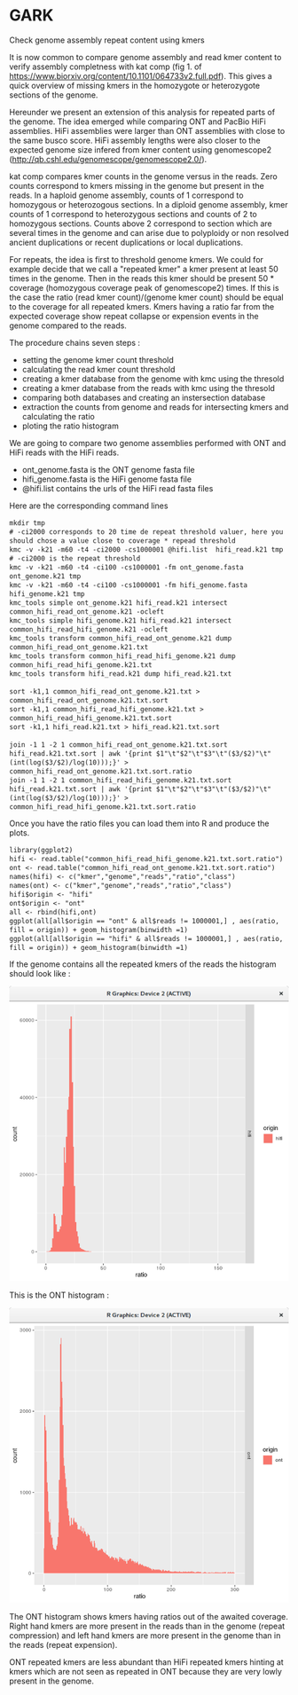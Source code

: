 # GARK
Check genome assembly repeat content using kmers

It is now common to compare genome assembly and read kmer content to verify assembly completness with kat comp (fig 1. of https://www.biorxiv.org/content/10.1101/064733v2.full.pdf). This gives a quick overview of missing kmers in the homozygote or heterozygote sections of the genome. 

Hereunder we present an extension of this analysis for repeated parts of the genome. The idea emerged while comparing ONT and PacBio HiFi assemblies. HiFi assemblies were larger than ONT assemblies with close to the same busco score. HiFi assembly lengths were also closer to the expected genome size infered from kmer content using genomescope2 (http://qb.cshl.edu/genomescope/genomescope2.0/). 

kat comp compares kmer counts in the genome versus in the reads. Zero counts correspond to kmers missing in the genome but present in the reads. In a haploid genome assembly, counts of 1 correspond to homozygous or heterozogous sections. In a diploid genome assembly, kmer counts of 1 correspond to heterozygous sections and counts of 2 to homozygous sections. Counts above 2 correspond to section which are several times in the genome and can arise due to polyploidy or non resolved ancient duplications or recent duplications or local duplications. 

For repeats, the idea is first to threshold genome kmers. We could for example decide that we call a "repeated kmer" a kmer present at least 50 times in the genome. Then in the reads this kmer should be present 50 * coverage (homozygous coverage peak of genomescope2) times. If this is the case the ratio (read kmer count)/(genome kmer count) should be equal to the coverage for all repeated kmers. Kmers having a ratio far from the expected coverage show repeat collapse or expension events in the genome compared to the reads. 

The procedure chains seven steps :
- setting the genome kmer count threshold
- calculating the read kmer count threshold
- creating a kmer database from the genome with kmc using the thresold
- creating a kmer database from the reads with kmc using the thresold
- comparing both databases and creating an instersection database
- extraction the counts from genome and reads for intersecting kmers and calculating the ratio
- ploting the ratio histogram 

We are going to compare two genome assemblies performed with ONT and HiFi reads with the HiFi reads.
- ont_genome.fasta is the ONT genome fasta file
- hifi_genome.fasta is the HiFi genome fasta file
- @hifi.list contains the urls of the HiFi read fasta files

Here are the corresponding command lines

```
mkdir tmp
# -ci2000 corresponds to 20 time de repeat threshold valuer, here you should chose a value close to coverage * repead threshold
kmc -v -k21 -m60 -t4 -ci2000 -cs1000001 @hifi.list  hifi_read.k21 tmp
# -ci2000 is the repeat threshold 
kmc -v -k21 -m60 -t4 -ci100 -cs1000001 -fm ont_genome.fasta ont_genome.k21 tmp
kmc -v -k21 -m60 -t4 -ci100 -cs1000001 -fm hifi_genome.fasta hifi_genome.k21 tmp
kmc_tools simple ont_genome.k21 hifi_read.k21 intersect common_hifi_read_ont_genome.k21 -ocleft
kmc_tools simple hifi_genome.k21 hifi_read.k21 intersect common_hifi_read_hifi_genome.k21 -ocleft
kmc_tools transform common_hifi_read_ont_genome.k21 dump common_hifi_read_ont_genome.k21.txt
kmc_tools transform common_hifi_read_hifi_genome.k21 dump common_hifi_read_hifi_genome.k21.txt
kmc_tools transform hifi_read.k21 dump hifi_read.k21.txt

sort -k1,1 common_hifi_read_ont_genome.k21.txt > common_hifi_read_ont_genome.k21.txt.sort
sort -k1,1 common_hifi_read_hifi_genome.k21.txt > common_hifi_read_hifi_genome.k21.txt.sort
sort -k1,1 hifi_read.k21.txt > hifi_read.k21.txt.sort

join -1 1 -2 1 common_hifi_read_ont_genome.k21.txt.sort hifi_read.k21.txt.sort | awk '{print $1"\t"$2"\t"$3"\t"($3/$2)"\t"(int(log($3/$2)/log(10)));}' > common_hifi_read_ont_genome.k21.txt.sort.ratio
join -1 1 -2 1 common_hifi_read_hifi_genome.k21.txt.sort hifi_read.k21.txt.sort | awk '{print $1"\t"$2"\t"$3"\t"($3/$2)"\t"(int(log($3/$2)/log(10)));}' > common_hifi_read_hifi_genome.k21.txt.sort.ratio
```

Once you have the ratio files you can load them into R and produce the plots.

```
library(ggplot2)
hifi <- read.table("common_hifi_read_hifi_genome.k21.txt.sort.ratio")
ont <- read.table("common_hifi_read_ont_genome.k21.txt.sort.ratio")
names(hifi) <- c("kmer","genome","reads","ratio","class")
names(ont) <- c("kmer","genome","reads","ratio","class")
hifi$origin <- "hifi"
ont$origin <- "ont"
all <- rbind(hifi,ont)
ggplot(all[all$origin == "ont" & all$reads != 1000001,] , aes(ratio, fill = origin)) + geom_histogram(binwidth =1) 
ggplot(all[all$origin == "hifi" & all$reads != 1000001,] , aes(ratio, fill = origin)) + geom_histogram(binwidth =1)
```

If the genome contains all the repeated kmers of the reads the histogram should look like :

![HiFi image](https://github.com/chklopp/GARK/blob/feaeedc946eecbaf82b5511be213f24a528b5fbd/HiFi.png)

This is the ONT histogram :

![ONT image](https://github.com/chklopp/GARK/blob/feaeedc946eecbaf82b5511be213f24a528b5fbd/ONT.png)

The ONT histogram shows kmers having ratios out of the awaited coverage. Right hand kmers are more present in the reads than in the genome (repeat compression) and left hand kmers are more present in the genome than in the reads (repeat expension). 

ONT repeated kmers are less abundant than HiFi repeated kmers hinting at kmers which are not seen as repeated in ONT because they are very lowly present in the genome. 

